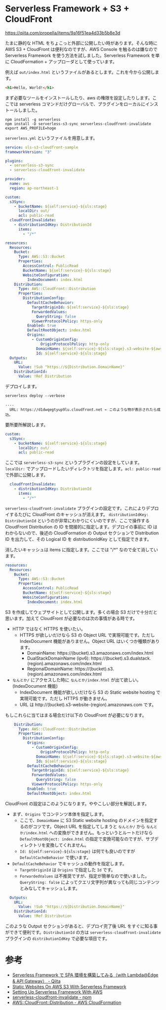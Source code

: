 Serverless Framework + S3 + CloudFront
======================================

https://qiita.com/propella/items/9a16f51ea4d33b5b8e3d

たまに静的な HTML をちょこっと外部に公開したい時があります。そんな時に AWS S3 + CloudFront は便利なのですが、AWS Console を触るのは嫌なので Serverless Framework を使う方法を試しました。Serverless Framework を単に CloudFormation + アップローダとして使っています。

例えば `out/index.html` というファイルがあるとします。これを今から公開します。

```html
<h1>Hello, World!</h1>
````

まず必要なツールをインストールしたり、aws の権限を設定したりします。ここでは serverless コマンドだけグローバルで、プラグインをローカルにインストールしました。

```shell
npm install -g serverless
npm install -D serverless-s3-sync serverless-cloudfront-invalidate
export AWS_PROFILE=hoge
```

`serverless.yml` というファイルを用意します。

```yaml
service: sls-s3-cloudfront-sample
frameworkVersion: "3"

plugins:
  - serverless-s3-sync
  - serverless-cloudfront-invalidate

provider:
  name: aws
  region: ap-northeast-1

custom:
  s3Sync:
    - bucketName: ${self:service}-${sls:stage}
      localDir: out/
      acl: public-read
  cloudfrontInvalidate:
    - distributionIdKey: DistributionId
      items:
        - "/*"

resources:
  Resources:
    Bucket:
      Type: AWS::S3::Bucket
      Properties:
        AccessControl: PublicRead
        BucketName: ${self:service}-${sls:stage}
        WebsiteConfiguration:
          IndexDocument: index.html
    Distribution:
      Type: AWS::CloudFront::Distribution
      Properties:
        DistributionConfig:
          DefaultCacheBehavior:
            TargetOriginId: ${self:service}-${sls:stage}
            ForwardedValues:
              QueryString: false
            ViewerProtocolPolicy: https-only
          Enabled: true
          DefaultRootObject: index.html
          Origins:
            - CustomOriginConfig:
                OriginProtocolPolicy: http-only
              DomainName: ${self:service}-${sls:stage}.s3-website-${aws:region}.amazonaws.com
              Id: ${self:service}-${sls:stage}
  Outputs:
    URL:
      Value: !Sub "https://${Distribution.DomainName}"
    DistributionId:
      Value: !Ref Distribution

```

デプロイします。

```
serverless deploy --verbose

....
  URL: https://d1dwqegtyup9lu.cloudfront.net ← このような物が表示されたら成功。
```

要所要所解説します。

```yaml
custom:
  s3Sync:
    - bucketName: ${self:service}-${sls:stage}
      localDir: out/
      acl: public-read
```

ここでは `serverless-s3-sync` というプラグインの設定をしています。`localDir:` でアップロードしたいディレクトリを指定します。`acl: public-read` で外部に公開します。

```yaml
  cloudfrontInvalidate:
    - distributionIdKey: DistributionId
      items:
        - "/*"
```

`serverless-cloudfront-invalidate` プラグインの設定です。これによりデプロイするたびに CloudFront のキャッシュが消えます。 `distributionIdKey: DistributionId` というのが非常にわかりにくいのですが、ここで操作する CloudFront Distribution の ID を間接的に指定します。デプロイの事前に ID はわからないので、後述の CloudFormation の Output セクションで Distribution ID を出力して、その Logical ID を distributionIdKey として指定できます。

消したいキャッシュは items に指定します。ここでは "/*" なので全て消しています。

```yaml
resources:
  Resources:
    Bucket:
      Type: AWS::S3::Bucket
      Properties:
        AccessControl: PublicRead
        BucketName: ${self:service}-${sls:stage}
        WebsiteConfiguration:
          IndexDocument: index.html
```

S3 を作成してウェブサイトとして公開します。多くの場合 S3 だけで十分だと思います。加えて CloudFront が必要なのは次の事情がある時です。

* HTTP ではなく HTTPS を使いたい。
  * HTTPS が欲しいだけなら S3 の Object URL で実現可能です。ただし IndexDocument 機能がありません。Object URL はいくつか種類があります。
    * DomainName: https://(bucket).s3.amazonaws.com/index.html
    * DualStackDomainName (ipv6): https://(bucket).s3.dualstack.(region).amazonaws.com/index.html
    * RegionalDomainName: https://(bucket).s3.(region).amazonaws.com/index.html
* `なんとか/` にアクセスした時に `なんとか/index.html` が出て欲しい。(IndexDocument 機能)
  * IndexDocument 機能が欲しいだけなら S3 の Static website hosting で実現可能です。ただし HTTPS が動きません。
  * URL は http://(bucket).s3-website-(region).amazonaws.com です。

もしこれらに当てはまる場合だけ以下の CloudFront が必要になります。

```yaml
    Distribution:
      Type: AWS::CloudFront::Distribution
      Properties:
        DistributionConfig:
          Origins:
            - CustomOriginConfig:
                OriginProtocolPolicy: http-only
              DomainName: ${self:service}-${sls:stage}.s3-website-${aws:region}.amazonaws.com
              Id: ${self:service}-${sls:stage}
          DefaultCacheBehavior:
            TargetOriginId: ${self:service}-${sls:stage}
            ForwardedValues:
              QueryString: false
            ViewerProtocolPolicy: https-only
          Enabled: true
          DefaultRootObject: index.html
```

CloudFront の設定はこのようになります。ややこしい部分を解説します。

* まず、`Origins` でコンテンツ本体を指定します。
  * ここで、`DomainName` に S3 Static website hosting のドメインを指定するのがコツです。Object URL を指定してしまうと `なんとか/` から `なんとか/index.html` への変換ができません。もっというとルートだけなら `DefaultRootObject: index.html` の指定で変換可能なのですが、サブディレクトリを変換してくれません。
  * `Id: ${self:service}-${sls:stage}` は何でも良いのですが `DefaultCacheBehavior` で使います。
* `DefaultCacheBehavior` でキャッシュの動作を指定します。
  * `TargetOriginId` は `Origins` で指定した `Id` です。
  * `ForwardedValues` は不推奨ですが、指定が簡単なので使いました。`QueryString: false` によってクエリ文字列が異なっても同じコンテンツとみなしてキャッシュします。

```yaml
  Outputs:
    URL:
      Value: !Sub "https://${Distribution.DomainName}"
    DistributionId:
      Value: !Ref Distribution
```

このような Output セクションがあると、デプロイ完了後 URL をすぐに知る事ができて便利です。`DistributionId` の方は `serverless-cloudfront-invalidate` プラグインの `distributionIdKey` で必要な項目です。

# 参考

* [Serverless Framework で SPA 環境を構築してみる（with Lambda@Edge & API Gateway） - Qiita](https://qiita.com/wind-up-bird/items/d8a43f61b9f81d79185d)
* [Static Websites On AWS S3 With Serverless Framework](https://www.serverlessops.io/blog/static-websites-on-aws-s3-with-serverless-framework)
* [Setting Up Serverless Framework With AWS](https://www.serverless.com/framework/docs/getting-started)
* [serverless-cloudfront-invalidate - npm](https://www.npmjs.com/package/serverless-cloudfront-invalidate)
* [AWS::CloudFront::Distribution - AWS CloudFormation](https://docs.aws.amazon.com/ja_jp/AWSCloudFormation/latest/UserGuide/aws-resource-cloudfront-distribution.html)

